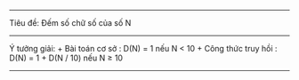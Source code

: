 ---------------------------------------------------------------------------------------------------

Tiêu đề: Đếm số chữ số của số N

---------------------------------------------------------------------------------------------------

Ý tưởng giải:
    + Bài toán cơ sở : D(N) = 1 nếu N < 10
    + Công thức truy hồi : D(N) = 1 + D(N / 10) nếu N ≥ 10

---------------------------------------------------------------------------------------------------